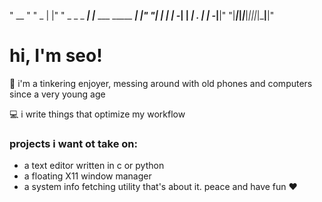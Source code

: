 "                               __ "
"           _                  |  |"
" _ _ _ ___| |___ ___ _____ ___|  |"
"| | | | -_| |  _| . |     | -_|__|"
"|_____|___|_|___|___|_|_|_|___|__|"
                                  
# hi, I'm seo!
🔨 i'm a tinkering enjoyer, messing around with old phones and computers since a very young age

💻 i write things that optimize my workflow
### projects i want ot take on:
- a text editor written in c or python
- a floating X11 window manager
- a system info fetching utility
that's about it. peace and have fun ❤️️
